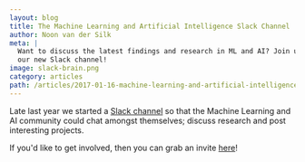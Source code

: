 ```yaml
---
layout: blog
title: The Machine Learning and Artificial Intelligence Slack Channel
author: Noon van der Silk
meta: |
  Want to discuss the latest findings and research in ML and AI? Join us in
  our new Slack channel!
image: slack-brain.png
category: articles
path: /articles/2017-01-16-machine-learning-and-artificial-intelligence-slack-channel
---
```

Late last year we started a [Slack channel](https://ml-ai.slack.com/) so that
the Machine Learning and AI community could chat amongst themselves; discuss
research and post interesting projects.

If you'd like to get involved, then you can grab an invite
[here](http://ml-ai-invite.herokuapp.com)!


